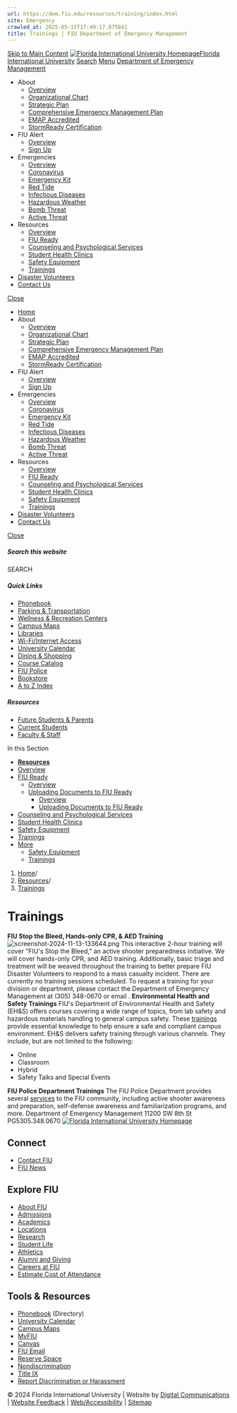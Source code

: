```yaml
---
url: https://dem.fiu.edu/resources/training/index.html
site: Emergency
crawled_at: 2025-05-15T17:49:17.875841
title: Trainings | FIU Department of Emergency Management
---
```


[Skip to Main Content](https://dem.fiu.edu/resources/training/index.html#main-content)
[![Florida International University Homepage](https://digicdn.fiu.edu/core/_assets/images/logo-top.svg)Florida International University](https://www.fiu.edu/)
[Search](https://dem.fiu.edu/resources/training/index.html)
[Menu](https://dem.fiu.edu/resources/training/index.html)
[Department of Emergency Management](https://dem.fiu.edu/index.html)
  * About
    * [Overview](https://dem.fiu.edu/about/index.html)
    * [Organizational Chart](https://dem.fiu.edu/about/organizational-chart/index.html)
    * [Strategic Plan](https://dem.fiu.edu/about/strategic-plan/index.html)
    * [Comprehensive Emergency Management Plan](https://dem.fiu.edu/about/comprehensive-emergency-management-plan/index.html)
    * [EMAP Accredited ](https://dem.fiu.edu/about/emap-accredited/index.html)
    * [StormReady Certification](https://dem.fiu.edu/about/stormready-certification1/index.html)
  * FIU Alert
    * [Overview](https://dem.fiu.edu/fiu-alert/index.html)
    * [Sign Up](https://dem.fiu.edu/fiu-alert/sign-up/index.html)
  * Emergencies
    * [Overview](https://dem.fiu.edu/emergencies/index.html)
    * [Coronavirus](https://fiu.edu/coronavirus)
    * [Emergency Kit](https://dem.fiu.edu/emergencies/emergency-kit/index.html)
    * [Red Tide](https://dem.fiu.edu/_assets/docs/fiu-red-tide-guidance.pdf)
    * [Infectious Diseases](https://dem.fiu.edu/emergencies/pandemics/index.html)
    * [Hazardous Weather](https://dem.fiu.edu/emergencies/hazardous-weather/index.html)
    * [Bomb Threat](https://dem.fiu.edu/emergencies/bomb-threat/index.html)
    * [Active Threat](https://dem.fiu.edu/emergencies/active-threat/index.html)
  * Resources
    * [Overview](https://dem.fiu.edu/resources/index.html)
    * [FIU Ready](https://dem.fiu.edu/resources/fiu-ready/index.html)
    * [Counseling and Psychological Services](https://dem.fiu.edu/resources/counseling-and-psychological-services/index.html)
    * [Student Health Clinics](https://dem.fiu.edu/resources/student-health-services/index.html)
    * [Safety Equipment](https://dem.fiu.edu/resources/safety-equipment/index.html)
    * [Trainings](https://dem.fiu.edu/resources/training/index.html)
  * [Disaster Volunteers](https://dem.fiu.edu/disaster-volunteers/index.html)
  * [Contact Us](https://dem.fiu.edu/contact-us/index.html)


[Close](https://dem.fiu.edu/resources/training/index.html)
  * [Home](https://dem.fiu.edu/index.html)
  * About
    * [Overview](https://dem.fiu.edu/about/index.html)
    * [Organizational Chart](https://dem.fiu.edu/about/organizational-chart/index.html)
    * [Strategic Plan](https://dem.fiu.edu/about/strategic-plan/index.html)
    * [Comprehensive Emergency Management Plan](https://dem.fiu.edu/about/comprehensive-emergency-management-plan/index.html)
    * [EMAP Accredited ](https://dem.fiu.edu/about/emap-accredited/index.html)
    * [StormReady Certification](https://dem.fiu.edu/about/stormready-certification1/index.html)
  * FIU Alert
    * [Overview](https://dem.fiu.edu/fiu-alert/index.html)
    * [Sign Up](https://dem.fiu.edu/fiu-alert/sign-up/index.html)
  * Emergencies
    * [Overview](https://dem.fiu.edu/emergencies/index.html)
    * [Coronavirus](https://fiu.edu/coronavirus)
    * [Emergency Kit](https://dem.fiu.edu/emergencies/emergency-kit/index.html)
    * [Red Tide](https://dem.fiu.edu/_assets/docs/fiu-red-tide-guidance.pdf)
    * [Infectious Diseases](https://dem.fiu.edu/emergencies/pandemics/index.html)
    * [Hazardous Weather](https://dem.fiu.edu/emergencies/hazardous-weather/index.html)
    * [Bomb Threat](https://dem.fiu.edu/emergencies/bomb-threat/index.html)
    * [Active Threat](https://dem.fiu.edu/emergencies/active-threat/index.html)
  * Resources
    * [Overview](https://dem.fiu.edu/resources/index.html)
    * [FIU Ready](https://dem.fiu.edu/resources/fiu-ready/index.html)
    * [Counseling and Psychological Services](https://dem.fiu.edu/resources/counseling-and-psychological-services/index.html)
    * [Student Health Clinics](https://dem.fiu.edu/resources/student-health-services/index.html)
    * [Safety Equipment](https://dem.fiu.edu/resources/safety-equipment/index.html)
    * [Trainings](https://dem.fiu.edu/resources/training/index.html)
  * [Disaster Volunteers](https://dem.fiu.edu/disaster-volunteers/index.html)
  * [Contact Us](https://dem.fiu.edu/contact-us/index.html)


[ Close ](https://dem.fiu.edu/resources/training/index.html)
##### Search this website
SEARCH
##### Quick Links
  * [ Phonebook](https://phonebook.fiu.edu)
  * [ Parking & Transportation](https://parking.fiu.edu/)
  * [ Wellness & Recreation Centers](https://dasa.fiu.edu/all-departments/wellness-recreation-centers/)
  * [ Campus Maps](http://campusmaps.fiu.edu/)
  * [ Libraries](https://library.fiu.edu/)
  * [ Wi-Fi/Internet Access](https://network.fiu.edu/)
  * [ University Calendar](https://calendar.fiu.edu/)
  * [ Dining & Shopping](https://shop.fiu.edu/)
  * [ Course Catalog](https://catalog.fiu.edu/)
  * [ FIU Police](https://police.fiu.edu/)
  * [ Bookstore](https://shop.fiu.edu/retail/barnes-noble/course-materials/)
  * [ A to Z Index](https://www.fiu.edu/atoz/index.html)


##### Resources
  * [ Future Students & Parents](https://www.fiu.edu/information-for/future-students-parents.html)
  * [ Current Students](https://www.fiu.edu/information-for/current-students.html)
  * [ Faculty & Staff](https://www.fiu.edu/information-for/faculty-staff.html)


In this Section
  * **[Resources](https://dem.fiu.edu/resources/index.html)**
  * [ Overview](https://dem.fiu.edu/resources/index.html)
  * [FIU Ready](https://dem.fiu.edu/resources/fiu-ready/index.html)
    * [Overview](https://dem.fiu.edu/resources/fiu-ready/index.html)
    * [Uploading Documents to FIU Ready](https://dem.fiu.edu/resources/fiu-ready/uploading-documents-to-fiu-ready/index)
      * [Overview](https://dem.fiu.edu/resources/fiu-ready/uploading-documents-to-fiu-ready/index)
      * [Uploading Documents to FIU Ready](https://dem.fiu.edu/resources/fiu-ready/uploading-documents-to-fiu-ready/uploading-documents-to-fiu-ready/index.html)
  * [Counseling and Psychological Services](https://dem.fiu.edu/resources/counseling-and-psychological-services/index.html)
  * [Student Health Clinics](https://dem.fiu.edu/resources/student-health-services/index.html)
  * [Safety Equipment](https://dem.fiu.edu/resources/safety-equipment/index.html)
  * [Trainings](https://dem.fiu.edu/resources/training/index.html)
  * [More](https://dem.fiu.edu/resources/training/index.html)
    * [Safety Equipment](https://dem.fiu.edu/resources/safety-equipment/index.html)
    * [Trainings](https://dem.fiu.edu/resources/training/index.html)


  1. [Home](https://dem.fiu.edu/index.html)/
  2. [Resources](https://dem.fiu.edu/resources/index.html)/
  3. [Trainings](https://dem.fiu.edu/resources/training/index.html)


# Trainings
**FIU Stop the Bleed, Hands-only CPR, & AED Training**
![screenshot-2024-11-13-133644.png](https://dem.fiu.edu/resources/training/screenshot-2024-11-13-133644.png)
This interactive 2-hour training will cover "FIU's Stop the Bleed," an active shooter preparedness initiative. We will cover hands-only CPR, and AED training. Additionally, basic triage and treatment will be weaved throughout the training to better prepare FIU Disaster Volunteers to respond to a mass casualty incident.
There are currently no training sessions scheduled.
To request a training for your division or department, please contact the Department of Emergency Management at (305) 348-0670 or email .
**Environmental Health and Safety Trainings**
FIU's Department of Environmental Health and Safety (EH&S) offers courses covering a wide range of topics, from lab safety and hazardous materials handling to general campus safety. These [trainings](https://ehs.fiu.edu/training/index.html) provide essential knowledge to help ensure a safe and compliant campus environment.
EH&S delivers safety training through various channels. They include, but are not limited to the following:
  * Online
  * Classroom
  * Hybrid
  * Safety Talks and Special Events


**FIU Police Department Trainings**
The FIU Police Department provides several [services](https://police.fiu.edu/) to the FIU community, including active shooter awareness and preparation, self-defense awareness and familiarization programs, and more.
Department of Emergency Management
11200 SW 8th St PG5305.348.0670
[ ![Florida International University Homepage](https://digicdn.fiu.edu/core/_assets/images/footer-logo.svg) ](https://www.fiu.edu/)
## Connect
  * [Contact FIU](https://www.fiu.edu/about/contact-us/index.html)
  * [FIU News](https://news.fiu.edu/)


## Explore FIU
  * [About FIU](https://www.fiu.edu/about/index.html)
  * [Admissions](https://www.fiu.edu/admissions/index.html)
  * [Academics](https://www.fiu.edu/academics/index.html)
  * [Locations](https://www.fiu.edu/locations/index.html)
  * [Research](https://www.fiu.edu/research/index.html)
  * [Student Life](https://www.fiu.edu/student-life/index.html)
  * [Athletics](https://www.fiu.edu/athletics/index.html)
  * [Alumni and Giving](https://www.fiu.edu/alumni-and-giving/index.html)
  * [Careers at FIU](https://hr.fiu.edu/careers/)
  * [Estimate Cost of Attendance](https://onestop.fiu.edu/finances/estimate-your-costs/)


## Tools & Resources
  * [Phonebook](https://phonebook.fiu.edu) (Directory)
  * [University Calendar](https://calendar.fiu.edu/)
  * [Campus Maps](https://campusmaps.fiu.edu/)
  * [MyFIU](https://my.fiu.edu/)
  * [Canvas](https://canvas.fiu.edu)
  * [FIU Email](http://mail.fiu.edu/)
  * [Reserve Space](https://centralreservations.fiu.edu/)
  * [Nondiscrimination](https://ace.fiu.edu/civil-rights/harassment-and-discrimination/)
  * [Title IX](https://ace.fiu.edu/title-ix/)
  * [Report Discrimination or Harassment](https://report.fiu.edu/)


© 2024 Florida International University  | Website by [Digital Communications](https://stratcomm.fiu.edu/digital-print/websites/) | [Website Feedback](https://webforms.fiu.edu/view.php?id=370774&element_5=https://dem.fiu.edu/resources/training/index.html) | [Web/Accessibility](https://accessibility.fiu.edu/) | [Sitemap](https://dem.fiu.edu/sitemap.html)
